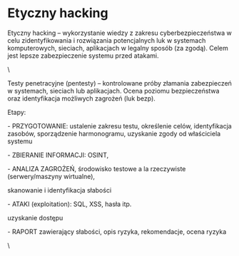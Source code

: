 # Etyczny hacking

Etyczny hacking – wykorzystanie wiedzy z zakresu cyberbezpieczeństwa w celu zidentyfikowania i rozwiązania potencjalnych luk w systemach komputerowych, sieciach, aplikacjach w legalny sposób (za zgodą). Celem jest lepsze zabezpieczenie systemu przed atakami.

\


Testy penetracyjne (pentesty) – kontrolowane próby złamania zabezpieczeń w systemach, sieciach lub aplikacjach. Ocena poziomu bezpieczeństwa oraz identyfikacja możliwych zagrożeń (luk bezp).

Etapy:

\- PRZYGOTOWANIE: ustalenie zakresu testu, określenie celów, identyfikacja zasobów, sporządzenie harmonogramu, uzyskanie zgody od właściciela systemu

\- ZBIERANIE INFORMACJI: OSINT,

\- ANALIZA ZAGROŻEŃ, środowisko testowe a la rzeczywiste (serwery/maszyny wirtualne),

skanowanie i identyfikacja słabości

\- ATAKI (exploitation): SQL, XSS, hasła itp.

uzyskanie dostępu

\- RAPORT zawierający słabości, opis ryzyka, rekomendacje, ocena ryzyka

\
